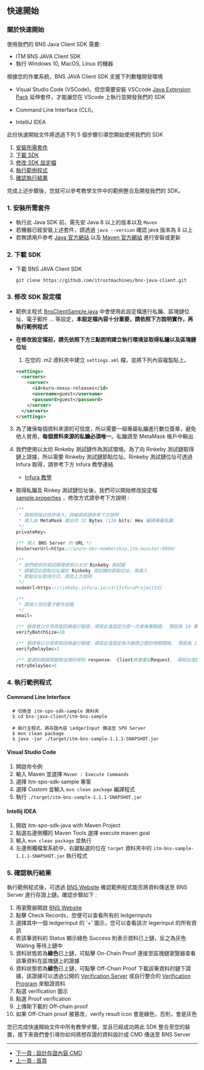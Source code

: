 ## 快速開始

### 關於快速開始

使用我們的 BNS Java Client SDK 需要:

- ITM BNS JAVA Client SDK
- 執行 Windows 10, MacOS, Linux 的機器

根據您的作業系統，BNS JAVA Client SDK 支援下列數種開發環境

- Visual Studio Code (VSCode)。但您需要安裝 VSCcode [Java Extension Pack](https://marketplace.visualstudio.com/items?itemName=vscjava.vscode-java-pack) 延伸套件，才能讓您在 VScode 上執行並開發我們的 SDK

- Command Line Interface (CLI)。

- IntelliJ IDEA

此份快速開始文件將透過下列 5 個步驟引導您開始使用我們的 SDK

<!-- no toc -->
1. [安裝所需套件](#1-安裝所需套件)
2. [下載 SDK](#2-下載-sdk)
3. [修改 SDK 設定檔](#3-修改-sdk-設定檔)
4. [執行範例程式](#4-執行範例程式)
5. [確認執行結果](#5-確認執行結果)

完成上述步驟後，您就可以參考教學文件中的範例整合及開發我們的 SDK。

### 1. 安裝所需套件

- 執行此 Java SDK 前，需先安 Java 8 以上的版本以及 `Maven`
- 若機器已經安裝上述套件，請透過 `java --version` 確認 java 版本為 8 以上
- 若無請用戶參考 [Java 官方網站](https://www.oracle.com/java/technologies/javase-downloads.html) 以及 [Maven 官方網站](https://maven.apache.org) 進行安裝或更新

### 2. 下載 SDK

- 下載 BNS JAVA Client SDK

  ```shell
  git clone https://github.com/itrustmachines/bns-java-client.git
  ```

### 3. 修改 SDK 設定檔

- 範例主程式 [BnsClientSample.java](../src/main/java/com/itrustmachines/sample/BnsClientSample.java) 中會使用此設定檔進行私鑰、區塊鏈位址、電子郵件 ... 等設定，**本設定檔內容十分重要，請依照下方說明實作，再執行範例程式**

- **在修改設定檔前，請先依照下方三點說明建立執行環境並取得私鑰以及區塊鏈位址**

  1. 在您的 .m2 資料夾中建立 `settings.xml` 檔，並將下列內容複製貼上。
    ```xml
    <settings>
      <servers>
        <server>
          <id>kuro-nexus-releases</id>
          <username>guest</username>
          <password>guest</password>
        </server>
      </servers>
    </settings>
    ```
  
3. 為了確保每個資料來源的可信度，所以需要一組專屬私鑰進行數位簽章，避免他人冒用，**每個資料來源的私鑰必須唯一**。私鑰請至 MetaMask 帳戶中輸出

4. 我們使用以太坊 Rinkeby 測試鏈作為測試環境。為了向 Rinkeby 測試鏈取得鏈上證據，所以需要 Rinkeby 測試鏈節點位址。Rinkeby 測試鏈位址可透過 Infura 取得，請參考下方 Infura 教學連結
   
     - [Infura 教學](./infura_zh.md)

- 取得私鑰及 Rinkey 測試鏈位址後，我們可以開始修改設定檔 [sample.properties](../src/main/resources/sample.properties) ，修改方式請參考下方說明 :

    ```Java
    /**
     * 請按照描述依序填入，詳細資訊請參考下方說明
     * 填入由 MetaMask 匯出的 32 Bytes (128 bits) Hex 編碼專屬私鑰
     */ 
    privateKey=

    /** 填入 BNS Server 的 URL */
    bnsServerUrl=https://azure-dev-membership.itm.monster:8088/
    
    /** 
     * 我們提供的測試環境使用以太坊 Rinkeby 測試鏈
     * 請確認此節點位址屬於 Rinkeby 測試鏈的節點位址，再填入 
     * 節點位址取得方式，請見上方說明
     */
    nodeUrl=https://rinkeby.infura.io/v3/{InfuraProjectId}
  
    /**
     * 請填入您的電子郵件信箱
     */
    email=  
  
    /** 驗證會以分頁索取回條進行驗證，填寫此值設定分頁一次拿幾筆驗證， 預設為 10 筆 */
    verifyBatchSize=10

    /** 驗證會以分頁索取回條進行驗證，填寫此值設定每次驗證之間的時間間隔， 預設為 1 秒 */
    verifyDelaySec=1

    /** 當遇到網路問題無法順利得到 response， Client將會重試Request， 填寫此值設定每次嘗試的間隔時間， 預設為 5 秒 */
    retryDelaySec=5
    ```

### 4. 執行範例程式

#### Command Line Interface
```shell
  # 切換至 itm-spo-sdk-sample 資料夾
  $ cd bns-java-client/itm-bns-sample

  # 執行主程式，將存證內容 LedgerInput 傳送至 SPO Server
  $ mvn clean package
  $ java -jar ./target/itm-bns-sample-1.1.1-SNAPSHOT.jar
```

#### Visual Studio Code

1. 開啟命令例
2. 輸入 Maven 並選擇 `Maven : Execute Commands`
3. 選擇 itm-spo-sdk-sample 專案
4. 選擇 Custom 並輸入 `mvn clean package` 編譯程式
5. 執行 `./target/itm-bns-sample-1.1.1-SNAPSHOT.jar`

#### Intellij IDEA

1. 開啟 itm-spo-sdk-java with Maven Project
2. 點選右邊側欄的 Maven Tools 選擇 execute maven goal
3. 輸入 `mvn clean package` 並執行
4. 左邊側欄檔案系統中，右鍵點選的位在 `target` 資料夾中的 `itm-bns-sample-1.1.1-SNAPSHOT.jar` 執行程式

### 5. 確認執行結果

執行範例程式後，可透過 [BNS Website](https://azure-dev-membership.itm.monster:8088/) 確認範例程式能否將資料傳送至 BNS Server 進行存證上鏈。確認步驟如下 :

  1. 用瀏覽器開啟 [BNS Website](https://azure-dev-membership.itm.monster:8088/)
  2. 點擊 Check Records，您便可以查看所有的 ledgerinputs
  3. 選擇其中一個 ledgerinput 的 '+' 圖示，您可以查看該次 legerinput 的所有資訊
  5. 若該筆資料的 Status 顯示綠色 Success 則表示資料已上鏈，反之為灰色 Waiting 等待上鏈中
  6. 資料狀態若為**綠色**已上鏈，可點擊 On-Chain Proof 連接至區塊鏈瀏覽器查看該筆資料在區塊鏈上的證據
  7. 資料狀態若為**綠色**已上鏈，可點擊 Off-Chain Proof 下載該筆資料的鏈下證據，該證據可以透過公開的 [Verification Server](https://verification.itrustmachines.com/) 或自行整合的 [Verification Program](https://github.com/itrustmachines/spo-verification-program) 來驗證資料
  8. 點選 verification 圖示
  9. 點選 Proof verification
  10. 上傳剛下載的 Off-chain proof
  11. 如果 Off-Chain proof 被篡改，verify result icon 會是綠色，否則，會是灰色

您已完成快速開始文件中所有教學步驟，並且已經成功將此 SDK 整合至您的裝置，接下來我們會引導你如何將想存證的資料設計成 CMD 傳送至 BNS Server

----

- [下一頁 : 設計存證內容 CMD](./cmd_zh.md)
- [上一頁 : 首頁](../../README_ZH.md)
